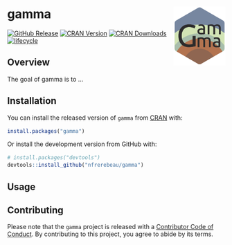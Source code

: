 
<!-- README.md is generated from README.Rmd. Please edit that file -->
gamma <img width=120px src="man/figures/logo.png" align="right" />
==================================================================

[![GitHub Release](https://img.shields.io/github/release/nfrerebeau/gamma.svg)](https://github.com/nfrerebeau/gamma/releases) [![CRAN Version](http://www.r-pkg.org/badges/version/gamma)](https://cran.r-project.org/package=gamma) [![CRAN Downloads](http://cranlogs.r-pkg.org/badges/gamma)](https://cran.r-project.org/package=gamma) [![lifecycle](https://img.shields.io/badge/lifecycle-experimental-orange.svg)](https://www.tidyverse.org/lifecycle/#experimental)

Overview
--------

The goal of gamma is to ...

Installation
------------

You can install the released version of `gamma` from [CRAN](https://CRAN.R-project.org) with:

``` r
install.packages("gamma")
```

Or install the development version from GitHub with:

``` r
# install.packages("devtools")
devtools::install_github("nfrerebeau/gamma")
```

Usage
-----

Contributing
------------

Please note that the `gamma` project is released with a [Contributor Code of Conduct](CODE_OF_CONDUCT.md). By contributing to this project, you agree to abide by its terms.
